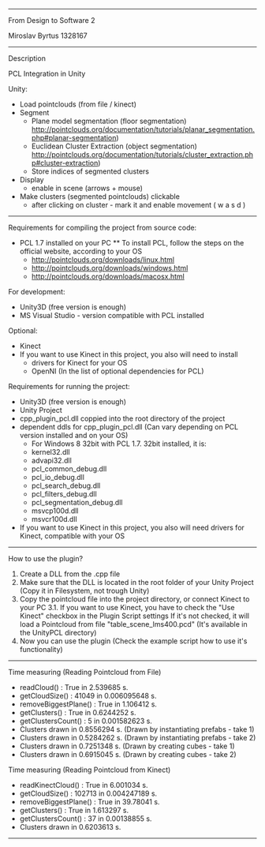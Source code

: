  
 ************************************************************************************************
 
 From Design to Software 2
 
 Miroslav Byrtus
 1328167
 
 ************************************************************************************************
 
 Description 
 
 PCL Integration in Unity 

 Unity: 
 * Load pointclouds (from file / kinect)
 * Segment
   + Plane model segmentation (floor segmentation)
     http://pointclouds.org/documentation/tutorials/planar_segmentation.php#planar-segmentation) 
   + Euclidean Cluster Extraction (object segmentation)
     http://pointclouds.org/documentation/tutorials/cluster_extraction.php#cluster-extraction)
   + Store indices of segmented clusters 
 * Display 
   + enable in scene (arrows + mouse)
 * Make clusters (segmented pointclouds) clickable 
   + after clicking on cluster - mark it and enable movement ( w a s d )
 
 ------------------------------------------------------------------------------------------------
 
 Requirements for compiling the project from source code: 

   * PCL 1.7 installed on your PC 
   ** To install PCL, follow the steps on the official website, according to your OS 
      + http://pointclouds.org/downloads/linux.html
      + http://pointclouds.org/downloads/windows.html
      + http://pointclouds.org/downloads/macosx.html

 For development:
   * Unity3D (free version is enough)
   * MS Visual Studio - version compatible with PCL installed
 
 Optional:
   * Kinect
   * If you want to use Kinect in this project, you also will need to install
      + drivers for Kinect for your OS 
      + OpenNI (In the list of optional dependencies for PCL)
 
Requirements for running the project: 
  
   * Unity3D (free version is enough)
   * Unity Project 
   * cpp_plugin_pcl.dll coppied into the root directory of the project 
   * dependent ddls for cpp_plugin_pcl.dll (Can vary depending on PCL version installed and on your OS)
     + For Windows 8 32bit with PCL 1.7. 32bit installed, it is: 
     + kernel32.dll
     + advapi32.dll
     + pcl_common_debug.dll
     + pcl_io_debug.dll
     + pcl_search_debug.dll
     + pcl_filters_debug.dll
     + pcl_segmentation_debug.dll
     + msvcp100d.dll
     + msvcr100d.dll
   * If you want to use Kinect in this project, you also will need drivers for Kinect, compatible with your OS 
   
 ------------------------------------------------------------------------------------------------
 
 How to use the plugin? 
 
 1. Create a DLL from the .cpp file 
 2. Make sure that the DLL is located in the root folder of your Unity Project (Copy it in Filesystem, not trough Unity)
 3. Copy the pointcloud file into the project directory, or connect Kinect to your PC
 3.1. If you want to use Kinect, you have to check the "Use Kinect" checkbox in the Plugin Script settings
      If it's not checked, it will load a Pointcloud from file "table_scene_lms400.pcd" (It's available in the UnityPCL directory)
 4. Now you can use the plugin (Check the example script how to use it's functionality)
 
 ------------------------------------------------------------------------------------------------

  Time measuring (Reading Pointcloud from File)
  
  * readCloud() :          True in 2.539685 s.
  * getCloudSize() :      41049 in 0.006095648 s.
  * removeBiggestPlane() : True in 1.106412 s.
  * getClusters() :        True in 0.6244252 s.
  * getClustersCount() :      5 in 0.001582623 s.
  * Clusters              drawn in 0.8556294 s. (Drawn by instantiating prefabs - take 1)
  * Clusters              drawn in 0.5284262 s. (Drawn by instantiating prefabs - take 2)
  * Clusters              drawn in 0.7251348 s. (Drawn by creating cubes - take 1)
  * Clusters              drawn in 0.6915045 s. (Drawn by creating cubes - take 2)

 Time measuring (Reading Pointcloud from Kinect)
 
  * readKinectCloud() :    True in 6.001034 s.
  * getCloudSize() :     102713 in 0.004247189 s.
  * removeBiggestPlane() : True in 39.78041 s.
  * getClusters() :        True in 1.613297 s.
  * getClustersCount() :     37 in 0.00138855 s.
  * Clusters              drawn in 0.6203613 s.


 ------------------------------------------------------------------------------------------------
 
 
